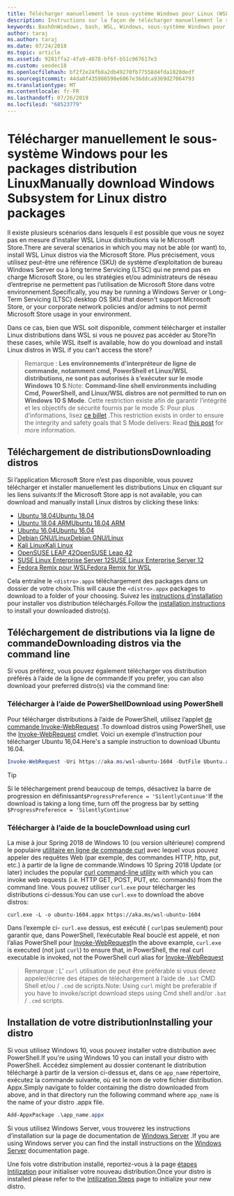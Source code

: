 ```yaml
---
title: Télécharger manuellement le sous-système Windows pour Linux (WSL) distributions
description: Instructions sur la façon de télécharger manuellement le sous-système Windows pour les distributions Linux.
keywords: BashOnWindows, bash, WSL, Windows, sous-système Windows pour Linux, WSL, sous-système Windows, distribution, Ubuntu, openSUSE, SLES, Debian, Kali
author: taraj
ms.author: taraj
ms.date: 07/24/2018
ms.topic: article
ms.assetid: 9281ffa2-4fa9-4078-bf6f-b51c967617e3
ms.custom: seodec18
ms.openlocfilehash: bf2f2e24fb8a2db49270fb77558d4fda1828dedf
ms.sourcegitcommit: 44da0f435986598e6067e36ddca9369d27064793
ms.translationtype: MT
ms.contentlocale: fr-FR
ms.lasthandoff: 07/26/2019
ms.locfileid: "68523779"
---
```

# <a name="manually-download-windows-subsystem-for-linux-distro-packages"></a><span data-ttu-id="ae6f0-104">Télécharger manuellement le sous-système Windows pour les packages distribution Linux</span><span class="sxs-lookup"><span data-stu-id="ae6f0-104">Manually download Windows Subsystem for Linux distro packages</span></span>

<span data-ttu-id="ae6f0-105">Il existe plusieurs scénarios dans lesquels il est possible que vous ne soyez pas en mesure d’installer WSL Linux distributions via le Microsoft Store.</span><span class="sxs-lookup"><span data-stu-id="ae6f0-105">There are several scenarios in which you may not be able (or want) to, install WSL Linux distros via the Microsoft Store.</span></span> <span data-ttu-id="ae6f0-106">Plus précisément, vous utilisez peut-être une référence (SKU) de système d’exploitation de bureau Windows Server ou à long terme Servicing (LTSC) qui ne prend pas en charge Microsoft Store, ou les stratégies et/ou administrateurs de réseau d’entreprise ne permettent pas l’utilisation de Microsoft Store dans votre environnement.</span><span class="sxs-lookup"><span data-stu-id="ae6f0-106">Specifically, you may be running a Windows Server or Long-Term Servicing (LTSC) desktop OS SKU that doesn't support Microsoft Store, or your corporate network policies and/or admins to not permit Microsoft Store usage in your environment.</span></span>

<span data-ttu-id="ae6f0-107">Dans ce cas, bien que WSL soit disponible, comment télécharger et installer Linux distributions dans WSL si vous ne pouvez pas accéder au Store?</span><span class="sxs-lookup"><span data-stu-id="ae6f0-107">In these cases, while WSL itself is available, how do you download and install Linux distros in WSL if you can't access the store?</span></span>

> <span data-ttu-id="ae6f0-108">Remarque : **Les environnements d’interpréteur de ligne de commande, notamment cmd, PowerShell et Linux/WSL distributions, ne sont pas autorisés à s’exécuter sur le mode Windows 10 S**.</span><span class="sxs-lookup"><span data-stu-id="ae6f0-108">Note: **Command-line shell environments including Cmd, PowerShell, and Linux/WSL distros are not permitted to run on Windows 10 S Mode**.</span></span> <span data-ttu-id="ae6f0-109">Cette restriction existe afin de garantir l’intégrité et les objectifs de sécurité fournis par le mode S: Pour plus d’informations, lisez [ce billet](https://blogs.msdn.microsoft.com/commandline/2017/05/18/will-linux-distros-run-on-windows-10-s/) .</span><span class="sxs-lookup"><span data-stu-id="ae6f0-109">This restriction exists in order to ensure the integrity and safety goals that S Mode delivers: Read [this post](https://blogs.msdn.microsoft.com/commandline/2017/05/18/will-linux-distros-run-on-windows-10-s/) for more information.</span></span>

## <a name="downloading-distros"></a><span data-ttu-id="ae6f0-110">Téléchargement de distributions</span><span class="sxs-lookup"><span data-stu-id="ae6f0-110">Downloading distros</span></span>

<span data-ttu-id="ae6f0-111">Si l’application Microsoft Store n’est pas disponible, vous pouvez télécharger et installer manuellement les distributions Linux en cliquant sur les liens suivants:</span><span class="sxs-lookup"><span data-stu-id="ae6f0-111">If the Microsoft Store app is not available, you can download and manually install Linux distros by clicking these links:</span></span>
* [<span data-ttu-id="ae6f0-112">Ubuntu 18,04</span><span class="sxs-lookup"><span data-stu-id="ae6f0-112">Ubuntu 18.04</span></span>](https://aka.ms/wsl-ubuntu-1804)
* [<span data-ttu-id="ae6f0-113">Ubuntu 18,04 ARM</span><span class="sxs-lookup"><span data-stu-id="ae6f0-113">Ubuntu 18.04 ARM</span></span>](https://aka.ms/wsl-ubuntu-1804-arm)
* [<span data-ttu-id="ae6f0-114">Ubuntu 16,04</span><span class="sxs-lookup"><span data-stu-id="ae6f0-114">Ubuntu 16.04</span></span>](https://aka.ms/wsl-ubuntu-1604)
* [<span data-ttu-id="ae6f0-115">Debian GNU/Linux</span><span class="sxs-lookup"><span data-stu-id="ae6f0-115">Debian GNU/Linux</span></span>](https://aka.ms/wsl-debian-gnulinux)
* [<span data-ttu-id="ae6f0-116">Kali Linux</span><span class="sxs-lookup"><span data-stu-id="ae6f0-116">Kali Linux</span></span>](https://aka.ms/wsl-kali-linux)
* [<span data-ttu-id="ae6f0-117">OpenSUSE LEAP 42</span><span class="sxs-lookup"><span data-stu-id="ae6f0-117">OpenSUSE Leap 42</span></span>](https://aka.ms/wsl-opensuse-42)
* [<span data-ttu-id="ae6f0-118">SUSE Linux Enterprise Server 12</span><span class="sxs-lookup"><span data-stu-id="ae6f0-118">SUSE Linux Enterprise Server 12</span></span>](https://aka.ms/wsl-sles-12)
* [<span data-ttu-id="ae6f0-119">Fedora Remix pour WSL</span><span class="sxs-lookup"><span data-stu-id="ae6f0-119">Fedora Remix for WSL</span></span>](https://github.com/WhitewaterFoundry/WSLFedoraRemix/releases/)

<span data-ttu-id="ae6f0-120">Cela entraîne le `<distro>.appx` téléchargement des packages dans un dossier de votre choix.</span><span class="sxs-lookup"><span data-stu-id="ae6f0-120">This will cause the `<distro>.appx` packages to download to a folder of your choosing.</span></span> <span data-ttu-id="ae6f0-121">Suivez les [instructions d’installation](#Installing-your-distro) pour installer vos distribution téléchargés.</span><span class="sxs-lookup"><span data-stu-id="ae6f0-121">Follow the [installation instructions](#Installing-your-distro) to install your downloaded distro(s).</span></span>

## <a name="downloading-distros-via-the-command-line"></a><span data-ttu-id="ae6f0-122">Téléchargement de distributions via la ligne de commande</span><span class="sxs-lookup"><span data-stu-id="ae6f0-122">Downloading distros via the command line</span></span>
<span data-ttu-id="ae6f0-123">Si vous préférez, vous pouvez également télécharger vos distribution préférés à l’aide de la ligne de commande:</span><span class="sxs-lookup"><span data-stu-id="ae6f0-123">If you prefer, you can also download your preferred distro(s) via the command line:</span></span>

 ### <a name="download-using-powershell"></a><span data-ttu-id="ae6f0-124">Télécharger à l’aide de PowerShell</span><span class="sxs-lookup"><span data-stu-id="ae6f0-124">Download using PowerShell</span></span>
 <span data-ttu-id="ae6f0-125">Pour télécharger distributions à l’aide de PowerShell, utilisez l’applet [de commande Invoke-WebRequest](https://msdn.microsoft.com/powershell/reference/5.1/microsoft.powershell.utility/invoke-webrequest) .</span><span class="sxs-lookup"><span data-stu-id="ae6f0-125">To download distros using PowerShell, use the [Invoke-WebRequest](https://msdn.microsoft.com/powershell/reference/5.1/microsoft.powershell.utility/invoke-webrequest) cmdlet.</span></span> <span data-ttu-id="ae6f0-126">Voici un exemple d’instruction pour télécharger Ubuntu 16,04.</span><span class="sxs-lookup"><span data-stu-id="ae6f0-126">Here's a sample instruction to download Ubuntu 16.04.</span></span>

```powershell
Invoke-WebRequest -Uri https://aka.ms/wsl-ubuntu-1604 -OutFile Ubuntu.appx -UseBasicParsing
```

> [!TIP]
> <span data-ttu-id="ae6f0-127">Si le téléchargement prend beaucoup de temps, désactivez la barre de progression en définissant`$ProgressPreference = 'SilentlyContinue'`</span><span class="sxs-lookup"><span data-stu-id="ae6f0-127">If the download is taking a long time, turn off the progress bar by setting `$ProgressPreference = 'SilentlyContinue'`</span></span>

### <a name="download-using-curl"></a><span data-ttu-id="ae6f0-128">Télécharger à l’aide de la boucle</span><span class="sxs-lookup"><span data-stu-id="ae6f0-128">Download using curl</span></span>
<span data-ttu-id="ae6f0-129">La mise à jour Spring 2018 de Windows 10 (ou version ultérieure) comprend le populaire [utilitaire en ligne de commande curl](https://curl.haxx.se/) avec lequel vous pouvez appeler des requêtes Web (par exemple, des commandes HTTP, http, put, etc.) à partir de la ligne de commande.</span><span class="sxs-lookup"><span data-stu-id="ae6f0-129">Windows 10 Spring 2018 Update (or later) includes the popular [curl command-line utility](https://curl.haxx.se/) with which you can invoke web requests (i.e. HTTP GET, POST, PUT, etc. commands) from the command line.</span></span> <span data-ttu-id="ae6f0-130">Vous pouvez utiliser `curl.exe` pour télécharger les distributions ci-dessus:</span><span class="sxs-lookup"><span data-stu-id="ae6f0-130">You can use `curl.exe` to download the above distros:</span></span>

```console
curl.exe -L -o ubuntu-1604.appx https://aka.ms/wsl-ubuntu-1604
```

<span data-ttu-id="ae6f0-131">Dans l’exemple ci- `curl.exe` dessus, est exécuté ( `curl`pas seulement) pour garantir que, dans PowerShell, l’exécutable Real bouclé est appelé, et non l’alias PowerShell pour [Invoke-WebRequest](https://docs.microsoft.com/en-us/powershell/module/microsoft.powershell.utility/invoke-webrequest?view=powershell-6)</span><span class="sxs-lookup"><span data-stu-id="ae6f0-131">In the above example, `curl.exe` is executed (not just `curl`) to ensure that, in PowerShell, the real curl executable is invoked, not the PowerShell curl alias for [Invoke-WebRequest](https://docs.microsoft.com/en-us/powershell/module/microsoft.powershell.utility/invoke-webrequest?view=powershell-6)</span></span>

> <span data-ttu-id="ae6f0-132">Remarque : L' `curl` utilisation de peut être préférable si vous devez appeler/écrire des étapes de téléchargement à l’aide de `.bat` CMD Shell et/ou  /  `.cmd` de scripts.</span><span class="sxs-lookup"><span data-stu-id="ae6f0-132">Note: Using `curl` might be preferable if you have to invoke/script download steps using Cmd shell and/or `.bat` / `.cmd` scripts.</span></span>

## <a name="installing-your-distro"></a><span data-ttu-id="ae6f0-133">Installation de votre distribution</span><span class="sxs-lookup"><span data-stu-id="ae6f0-133">Installing your distro</span></span>
<span data-ttu-id="ae6f0-134">Si vous utilisez Windows 10, vous pouvez installer votre distribution avec PowerShell.</span><span class="sxs-lookup"><span data-stu-id="ae6f0-134">If you're using Windows 10 you can install your distro with PowerShell.</span></span> <span data-ttu-id="ae6f0-135">Accédez simplement au dossier contenant le distribution téléchargé à partir de la version ci-dessus et, dans ce `app_name` répertoire, exécutez la commande suivante, où est le nom de votre fichier distribution. Appx.</span><span class="sxs-lookup"><span data-stu-id="ae6f0-135">Simply navigate to folder containing the distro downloaded from above, and in that directory run the following command where `app_name` is the name of your distro .appx file.</span></span>  
```Powershell
Add-AppxPackage .\app_name.appx
```

<span data-ttu-id="ae6f0-136">Si vous utilisez Windows Server, vous trouverez les instructions d’installation sur la page de documentation de [Windows Server](install-on-server.md) .</span><span class="sxs-lookup"><span data-stu-id="ae6f0-136">If you are using Windows server you can find the install instructions on the [Windows Server](install-on-server.md) documentation page.</span></span>

<span data-ttu-id="ae6f0-137">Une fois votre distribution installé, reportez-vous à la page [étapes Intilization](initialize-distro.md) pour initialiser votre nouveau distribution.</span><span class="sxs-lookup"><span data-stu-id="ae6f0-137">Once your distro is installed please refer to the [Intilization Steps](initialize-distro.md) page to initialize your new distro.</span></span>
